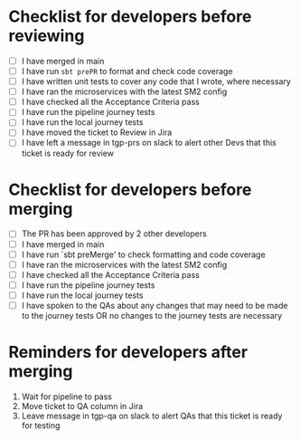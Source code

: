 # Checklist for developers before reviewing
 - [ ] I have merged in main
 - [ ] I have run  `sbt prePR` to format and check code coverage
 - [ ] I have written unit tests to cover any code that I wrote, where necessary
 - [ ] I have ran the microservices with the latest SM2 config
 - [ ] I have checked all the Acceptance Criteria pass
 - [ ] I have run the pipeline journey tests
 - [ ] I have run the local journey tests
 - [ ] I have moved the ticket to Review in Jira
 - [ ] I have left a message in tgp-prs on slack to alert other Devs that this ticket is ready for review

# Checklist for developers before merging
 - [ ] The PR has been approved by 2 other developers
 - [ ] I have merged in main
 - [ ] I have run  `sbt preMerge' to check formatting and code coverage
 - [ ] I have ran the microservices with the latest SM2 config
 - [ ] I have checked all the Acceptance Criteria pass
 - [ ] I have run the pipeline journey tests
 - [ ] I have run the local journey tests
 - [ ] I have spoken to the QAs about any changes that may need to be made to the journey tests OR no changes to the journey tests are necessary

# Reminders for developers after merging
 1. Wait for pipeline to pass
 2. Move ticket to QA column in Jira
 3. Leave message in tgp-qa on slack to alert QAs that this ticket is ready for testing
